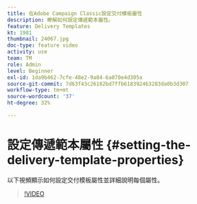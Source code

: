 ```yaml
---
title: 在Adobe Campaign Classic設定交付模板屬性
description: 瞭解如何設定傳遞範本屬性。
feature: Delivery Templates
kt: 1981
thumbnail: 24067.jpg
doc-type: feature video
activity: use
team: TM
role: Admin
level: Beginner
exl-id: 1da9b462-7cfe-48e2-9a84-6a070e4d305a
source-git-commit: 7d63f43c26182bd7ffb618392463283da0b3d307
workflow-type: tm+mt
source-wordcount: '37'
ht-degree: 32%

---
```


# 設定傳遞範本屬性 {#setting-the-delivery-template-properties}

以下視頻顯示如何設定交付模板屬性並詳細說明每個屬性。

>[!VIDEO](https://video.tv.adobe.com/v/24067?quality=12)
